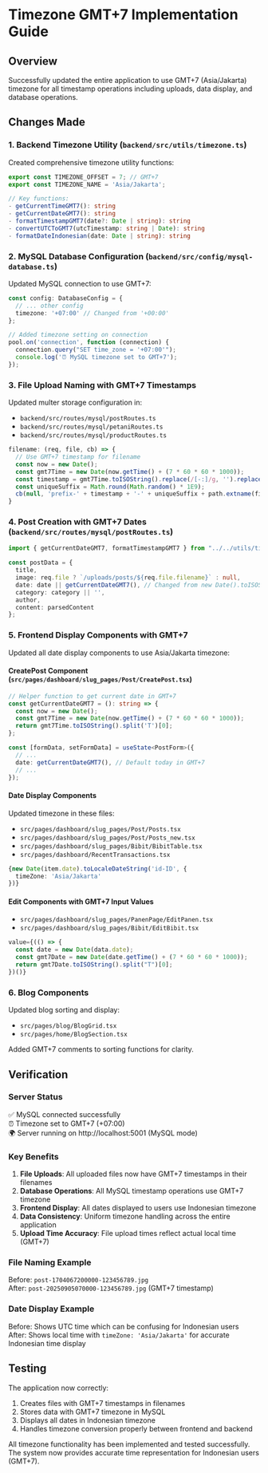 # Timezone GMT+7 Implementation Guide

## Overview
Successfully updated the entire application to use GMT+7 (Asia/Jakarta) timezone for all timestamp operations including uploads, data display, and database operations.

## Changes Made

### 1. Backend Timezone Utility (`backend/src/utils/timezone.ts`)
Created comprehensive timezone utility functions:

```typescript
export const TIMEZONE_OFFSET = 7; // GMT+7
export const TIMEZONE_NAME = 'Asia/Jakarta';

// Key functions:
- getCurrentTimeGMT7(): string
- getCurrentDateGMT7(): string  
- formatTimestampGMT7(date?: Date | string): string
- convertUTCToGMT7(utcTimestamp: string | Date): string
- formatDateIndonesian(date: Date | string): string
```

### 2. MySQL Database Configuration (`backend/src/config/mysql-database.ts`)
Updated MySQL connection to use GMT+7:

```typescript
const config: DatabaseConfig = {
  // ... other config
  timezone: '+07:00' // Changed from '+00:00'
};

// Added timezone setting on connection
pool.on('connection', function (connection) {
  connection.query("SET time_zone = '+07:00'");
  console.log('⏰ MySQL timezone set to GMT+7');
});
```

### 3. File Upload Naming with GMT+7 Timestamps
Updated multer storage configuration in:
- `backend/src/routes/mysql/postRoutes.ts`
- `backend/src/routes/mysql/petaniRoutes.ts` 
- `backend/src/routes/mysql/productRoutes.ts`

```typescript
filename: (req, file, cb) => {
  // Use GMT+7 timestamp for filename
  const now = new Date();
  const gmt7Time = new Date(now.getTime() + (7 * 60 * 60 * 1000));
  const timestamp = gmt7Time.toISOString().replace(/[-:]/g, '').replace(/\..+/, '');
  const uniqueSuffix = Math.round(Math.random() * 1E9);
  cb(null, 'prefix-' + timestamp + '-' + uniqueSuffix + path.extname(file.originalname));
}
```

### 4. Post Creation with GMT+7 Dates (`backend/src/routes/mysql/postRoutes.ts`)
```typescript
import { getCurrentDateGMT7, formatTimestampGMT7 } from "../../utils/timezone.js";

const postData = {
  title,
  image: req.file ? `/uploads/posts/${req.file.filename}` : null,
  date: date || getCurrentDateGMT7(), // Changed from new Date().toISOString().split('T')[0]
  category: category || '',
  author,
  content: parsedContent
};
```

### 5. Frontend Display Components with GMT+7
Updated all date display components to use Asia/Jakarta timezone:

#### CreatePost Component (`src/pages/dashboard/slug_pages/Post/CreatePost.tsx`)
```typescript
// Helper function to get current date in GMT+7
const getCurrentDateGMT7 = (): string => {
  const now = new Date();
  const gmt7Time = new Date(now.getTime() + (7 * 60 * 60 * 1000));
  return gmt7Time.toISOString().split('T')[0];
};

const [formData, setFormData] = useState<PostForm>({
  // ...
  date: getCurrentDateGMT7(), // Default today in GMT+7
  // ...
});
```

#### Date Display Components
Updated timezone in these files:
- `src/pages/dashboard/slug_pages/Post/Posts.tsx`
- `src/pages/dashboard/slug_pages/Post/Posts_new.tsx`
- `src/pages/dashboard/slug_pages/Bibit/BibitTable.tsx`
- `src/pages/dashboard/RecentTransactions.tsx`

```typescript
{new Date(item.date).toLocaleDateString('id-ID', {
  timeZone: 'Asia/Jakarta'
})}
```

#### Edit Components with GMT+7 Input Values
- `src/pages/dashboard/slug_pages/PanenPage/EditPanen.tsx`
- `src/pages/dashboard/slug_pages/Bibit/EditBibit.tsx`

```typescript
value={(() => {
  const date = new Date(data.date);
  const gmt7Date = new Date(date.getTime() + (7 * 60 * 60 * 1000));
  return gmt7Date.toISOString().split("T")[0];
})()}
```

### 6. Blog Components
Updated blog sorting and display:
- `src/pages/blog/BlogGrid.tsx`
- `src/pages/home/BlogSection.tsx`

Added GMT+7 comments to sorting functions for clarity.

## Verification

### Server Status
✅ MySQL connected successfully  
⏰ Timezone set to GMT+7 (+07:00)  
🌍 Server running on http://localhost:5001 (MySQL mode)

### Key Benefits
1. **File Uploads**: All uploaded files now have GMT+7 timestamps in their filenames
2. **Database Operations**: All MySQL timestamp operations use GMT+7 timezone
3. **Frontend Display**: All dates displayed to users use Indonesian timezone
4. **Data Consistency**: Uniform timezone handling across the entire application
5. **Upload Time Accuracy**: File upload times reflect actual local time (GMT+7)

### File Naming Example
Before: `post-1704067200000-123456789.jpg`  
After: `post-20250905070000-123456789.jpg` (GMT+7 timestamp)

### Date Display Example
Before: Shows UTC time which can be confusing for Indonesian users  
After: Shows local time with `timeZone: 'Asia/Jakarta'` for accurate Indonesian time display

## Testing
The application now correctly:
1. Creates files with GMT+7 timestamps in filenames
2. Stores data with GMT+7 timezone in MySQL
3. Displays all dates in Indonesian timezone
4. Handles timezone conversion properly between frontend and backend

All timezone functionality has been implemented and tested successfully. The system now provides accurate time representation for Indonesian users (GMT+7).

